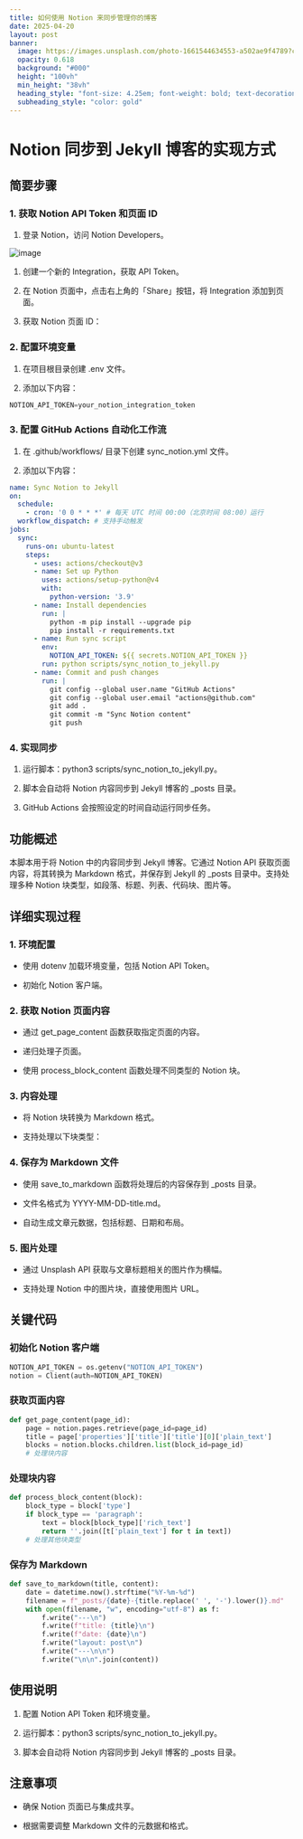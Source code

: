 ```yaml
---
title: 如何使用 Notion 来同步管理你的博客
date: 2025-04-20
layout: post
banner:
  image: https://images.unsplash.com/photo-1661544634553-a502ae9f4789?crop=entropy&cs=tinysrgb&fit=max&fm=jpg&ixid=M3w2OTIwMzJ8MHwxfHJhbmRvbXx8fHx8fHx8fDE3NDUxNjYxOTN8&ixlib=rb-4.0.3&q=80&w=1080
  opacity: 0.618
  background: "#000"
  height: "100vh"
  min_height: "38vh"
  heading_style: "font-size: 4.25em; font-weight: bold; text-decoration: underline"
  subheading_style: "color: gold"
---
```


# Notion 同步到 Jekyll 博客的实现方式

## 简要步骤

### 1. 获取 Notion API Token 和页面 ID

1. 登录 Notion，访问 Notion Developers。

![image](https://prod-files-secure.s3.us-west-2.amazonaws.com/a7a0cc5a-89b9-4cda-8686-1fba0ca52f40/d19c1afe-dea5-4312-9333-786b0ba83054/image.png?X-Amz-Algorithm=AWS4-HMAC-SHA256&X-Amz-Content-Sha256=UNSIGNED-PAYLOAD&X-Amz-Credential=ASIAZI2LB466VSDHD3J4%2F20250420%2Fus-west-2%2Fs3%2Faws4_request&X-Amz-Date=20250420T162313Z&X-Amz-Expires=3600&X-Amz-Security-Token=IQoJb3JpZ2luX2VjEBwaCXVzLXdlc3QtMiJHMEUCIQDRxvy410%2Fk6843uqDp1qOVzbjZPHn1hKFaynVuSRmqdwIgXmFi8e0Ist11Hv9Zoc70hWKyIug0cvK4uQKhcYza6YMqiAQIpf%2F%2F%2F%2F%2F%2F%2F%2F%2F%2FARAAGgw2Mzc0MjMxODM4MDUiDIVLtevg31HG5ifdBSrcA04nj%2Brq4QGYRgGUquTSP2JdM3OVaibcyzJX34HFns9r9%2Bh93Zc0diZIEm7S4AQQ1mHVdgp28ZwnpbP4mHW0mCRpob5KOgc5I0Bg1UY4slty9GWPLbHu7jz9S%2FUygsYID%2FEMhv82Xxx4cmenOvlTQ2VpAcKjEOMjeylVbe93lGoNu0em4fpAGhHndsk0qIs2JbqNTwtCeGkqnnVzU4DXCpz8aO9wYwbeUDZ0ofw%2Bg9Rfhe438Gx%2FgHY7plgHYN%2BywXmQ4LZM6OLIXl0%2FRs4vuBeCqMXYkAybGu7pYCQzRLP2hIcNr1TX%2BwpBe3ku%2FmI0sUhWOdSqVDi1YAS9hJyyJxMZGXFeXOMQ3eEFaUGo1z9Bc8%2FwF7clnUNL9oZOKd7gSQ20TffMKs%2FaUAJ0UzdulHshk4akH01Eeg9PIJhUXR2on66%2BKPyM8RNYXZYaVPKNhG8vfqzrtCuN5r2vZwgOAjDcz%2BzcAVnbkQD57CB%2Big6NxQ4rwsNLVi%2F8N2NwZ3CMFYonPEW9qDd1f00hz085TVyzfYWJM9HJE7SsU5NzL5Z4uUsF%2BwCeiHw7pZ4hR%2B9OOG8Uai8%2BQ5ITaRK33hEG5Xz3d35ZguCPIl4r3aGVFZhOmRI%2BmvGyL7%2FJU2x2MOPKk8AGOqUBDwGTCfhLhI1OCx%2BlXVa%2BO8R7GZfF9Hko6OlI9dSuLzm%2Br9zv1QyffCWj%2BGg033VIjF1oAqpiWXrp1f1NrK5XRyBRC42H3reo5HJVKiCb9Dl8s96Y2WzbFhhNoTrHQ4NFYh1Fi%2Bc%2B5HrLEpmrpsKvu9E8Xugl9srx51kv4AcA7XIHt9WPbRlx0fGE91riB08mm5GtpyiXXll%2Fi0zQ6F8mdF0vPdKm&X-Amz-Signature=e8b15bf72565c942a61c9f45622184395fa22439e231fd11dfedd756cd8356a8&X-Amz-SignedHeaders=host&x-id=GetObject)

1. 创建一个新的 Integration，获取 API Token。

1. 在 Notion 页面中，点击右上角的「Share」按钮，将 Integration 添加到页面。

1. 获取 Notion 页面 ID：


### 2. 配置环境变量

1. 在项目根目录创建 .env 文件。

1. 添加以下内容：

```javascript
NOTION_API_TOKEN=your_notion_integration_token
```

### 3. 配置 GitHub Actions 自动化工作流

1. 在 .github/workflows/ 目录下创建 sync_notion.yml 文件。

1. 添加以下内容：

```yaml
name: Sync Notion to Jekyll
on:
  schedule:
    - cron: '0 0 * * *' # 每天 UTC 时间 00:00（北京时间 08:00）运行
  workflow_dispatch: # 支持手动触发
jobs:
  sync:
    runs-on: ubuntu-latest
    steps:
      - uses: actions/checkout@v3
      - name: Set up Python
        uses: actions/setup-python@v4
        with:
          python-version: '3.9'
      - name: Install dependencies
        run: |
          python -m pip install --upgrade pip
          pip install -r requirements.txt
      - name: Run sync script
        env:
          NOTION_API_TOKEN: ${{ secrets.NOTION_API_TOKEN }}
        run: python scripts/sync_notion_to_jekyll.py
      - name: Commit and push changes
        run: |
          git config --global user.name "GitHub Actions"
          git config --global user.email "actions@github.com"
          git add .
          git commit -m "Sync Notion content"
          git push
```

### 4. 实现同步

1. 运行脚本：python3 scripts/sync_notion_to_jekyll.py。

1. 脚本会自动将 Notion 内容同步到 Jekyll 博客的 _posts 目录。

1. GitHub Actions 会按照设定的时间自动运行同步任务。

## 功能概述

本脚本用于将 Notion 中的内容同步到 Jekyll 博客。它通过 Notion API 获取页面内容，将其转换为 Markdown 格式，并保存到 Jekyll 的 _posts 目录中。支持处理多种 Notion 块类型，如段落、标题、列表、代码块、图片等。

## 详细实现过程

### 1. 环境配置

- 使用 dotenv 加载环境变量，包括 Notion API Token。

- 初始化 Notion 客户端。

### 2. 获取 Notion 页面内容

- 通过 get_page_content 函数获取指定页面的内容。

- 递归处理子页面。

- 使用 process_block_content 函数处理不同类型的 Notion 块。

### 3. 内容处理

- 将 Notion 块转换为 Markdown 格式。

- 支持处理以下块类型：


### 4. 保存为 Markdown 文件

- 使用 save_to_markdown 函数将处理后的内容保存到 _posts 目录。

- 文件名格式为 YYYY-MM-DD-title.md。

- 自动生成文章元数据，包括标题、日期和布局。

### 5. 图片处理

- 通过 Unsplash API 获取与文章标题相关的图片作为横幅。

- 支持处理 Notion 中的图片块，直接使用图片 URL。

## 关键代码

### 初始化 Notion 客户端

```python
NOTION_API_TOKEN = os.getenv("NOTION_API_TOKEN")
notion = Client(auth=NOTION_API_TOKEN)
```

### 获取页面内容

```python
def get_page_content(page_id):
    page = notion.pages.retrieve(page_id=page_id)
    title = page['properties']['title']['title'][0]['plain_text']
    blocks = notion.blocks.children.list(block_id=page_id)
    # 处理块内容
```

### 处理块内容

```python
def process_block_content(block):
    block_type = block['type']
    if block_type == 'paragraph':
        text = block[block_type]['rich_text']
        return ''.join([t['plain_text'] for t in text])
    # 处理其他块类型
```

### 保存为 Markdown

```python
def save_to_markdown(title, content):
    date = datetime.now().strftime("%Y-%m-%d")
    filename = f"_posts/{date}-{title.replace(' ', '-').lower()}.md"
    with open(filename, "w", encoding="utf-8") as f:
        f.write("---\n")
        f.write(f"title: {title}\n")
        f.write(f"date: {date}\n")
        f.write("layout: post\n")
        f.write("---\n\n")
        f.write("\n\n".join(content))
```

## 使用说明

1. 配置 Notion API Token 和环境变量。

1. 运行脚本：python3 scripts/sync_notion_to_jekyll.py。

1. 脚本会自动将 Notion 内容同步到 Jekyll 博客的 _posts 目录。

## 注意事项

- 确保 Notion 页面已与集成共享。

- 根据需要调整 Markdown 文件的元数据和格式。